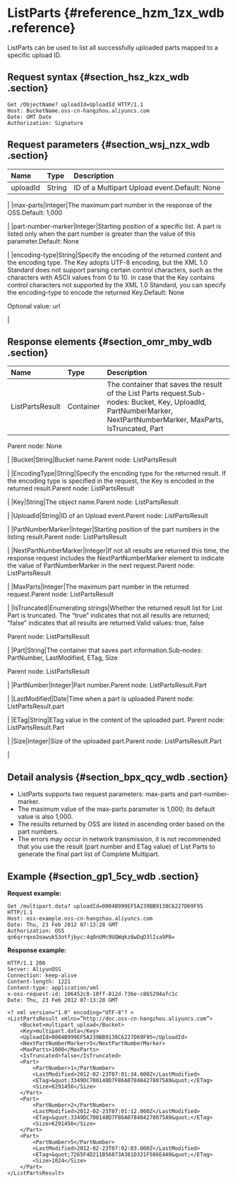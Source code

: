 # ListParts {#reference_hzm_1zx_wdb .reference}

ListParts can be used to list all successfully uploaded parts mapped to a specific upload ID.

## Request syntax {#section_hsz_kzx_wdb .section}

```
Get /ObjectName? uploadId=UploadId HTTP/1.1
Host: BucketName.oss-cn-hangzhou.aliyuncs.com
Date: GMT Date
Authorization: Signature
```

## Request parameters {#section_wsj_nzx_wdb .section}

|Name|Type|Description|
|:---|:---|:----------|
|uploadId|String|ID of a Multipart Upload event.Default: None

|
|max-parts|Integer|The maximum part number in the response of the OSS.Default: 1,000

|
|part-number-marker|Integer|Starting position of a specific list. A part is listed only when the part number is greater than the value of this parameter.Default: None

 |
|encoding-type|String|Specify the encoding of the returned content and the encoding type. The Key adopts UTF-8 encoding, but the XML 1.0 Standard does not support parsing certain control characters, such as the characters with ASCII values from 0 to 10. In case that the Key contains control characters not supported by the XML 1.0 Standard, you can specify the encoding-type to encode the returned Key.Default: None

Optional value: url

|

## Response elements {#section_omr_mby_wdb .section}

|Name|Type|Description|
|:---|:---|:----------|
|ListPartsResult|Container|The container that saves the result of the List Parts request.Sub-nodes: Bucket, Key, UploadId, PartNumberMarker, NextPartNumberMarker, MaxParts, IsTruncated, Part

Parent node: None

|
|Bucket|String|Bucket name.Parent node: ListPartsResult

 |
|EncodingType|String|Specify the encoding type for the returned result. If the encoding type is specified in the request, the Key is encoded in the returned result.Parent node: ListPartsResult

|
|Key|String|The object name.Parent node: ListPartsResult

|
|UploadId|String|ID of an Upload event.Parent node: ListPartsResult

 |
|PartNumberMarker|Integer|Starting position of the part numbers in the listing result.Parent node: ListPartsResult

|
|NextPartNumberMarker|Integer|If not all results are returned this time, the response request includes the NextPartNumberMarker element to indicate the value of PartNumberMarker in the next request.Parent node: ListPartsResult

 |
|MaxParts|Integer|The maximum part number in the returned request.Parent node: ListPartsResult

|
|IsTruncated|Enumerating strings|Whether the returned result list for List  Part is truncated. The “true” indicates that not all results are returned; “false” indicates that all results are returned.Valid values: true, false

Parent node: ListPartsResult

|
|Part|String|The container that saves part information.Sub-nodes: PartNumber, LastModified, ETag, Size

Parent node: ListPartsResult

|
|PartNumber|Integer|Part number.Parent node: ListPartsResult.Part

|
|LastModified|Date|Time when a part is uploaded.Parent node: ListPartsResult.part

|
|ETag|String|ETag value in the content of the uploaded part. Parent node: ListPartsResult.Part

 |
|Size|Integer|Size of the uploaded part.Parent node: ListPartsResult.Part

|

## Detail analysis {#section_bpx_qcy_wdb .section}

-   ListParts supports two request parameters: max-parts and part-number-marker.
-   The maximum value of the max-parts parameter is 1,000; its default value is also 1,000.
-   The results returned by OSS are listed in ascending order based on the part numbers.
-   The errors may occur in network transmission, it is not recommended that you use the result \(part number and ETag value\) of List Parts to generate the final part list of Complete Multipart.

## Example {#section_gp1_5cy_wdb .section}

**Request example:**

```
Get /multipart.data? uploadId=0004B999EF5A239BB9138C6227D69F95 HTTP/1.1
Host: oss-example.oss-cn-hangzhou.aliyuncs.com
Date: Thu, 23 Feb 2012 07:13:28 GMT
Authorization: OSS qn6qrrqxo2oawuk53otfjbyc:4qOnUMc9UQWqkz8wDqD3lIsa9P8=
```

**Response example:**

```
HTTP/1.1 200 
Server: AliyunOSS
Connection: keep-alive
Content-length: 1221
Content-type: application/xml
x-oss-request-id: 106452c8-10ff-812d-736e-c865294afc1c
Date: Thu, 23 Feb 2012 07:13:28 GMT

<? xml version="1.0" encoding="UTF-8"? >
<ListPartsResult xmlns=”http://doc.oss-cn-hangzhou.aliyuncs.com”>
    <Bucket>multipart_upload</Bucket>
    <Key>multipart.data</Key>
    <UploadId>0004B999EF5A239BB9138C6227D69F95</UploadId>
    <NextPartNumberMarker>5</NextPartNumberMarker>
    <MaxParts>1000</MaxParts>
    <IsTruncated>false</IsTruncated>
    <Part>
        <PartNumber>1</PartNumber>
        <LastModified>2012-02-23T07:01:34.000Z</LastModified>
        <ETag>&quot;3349DC700140D7F86A078484278075A9&quot;</ETag>
        <Size>6291456</Size>
    </Part>
    <Part>
        <PartNumber>2</PartNumber>
        <LastModified>2012-02-23T07:01:12.000Z</LastModified>
        <ETag>&quot;3349DC700140D7F86A078484278075A9&quot;</ETag>
        <Size>6291456</Size>
    </Part>
    <Part>
        <PartNumber>5</PartNumber>
        <LastModified>2012-02-23T07:02:03.000Z</LastModified>
        <ETag>&quot;7265F4D211B56873A381D321F586E4A9&quot;</ETag>
        <Size>1024</Size>
    </Part>
</ListPartsResult>
```

